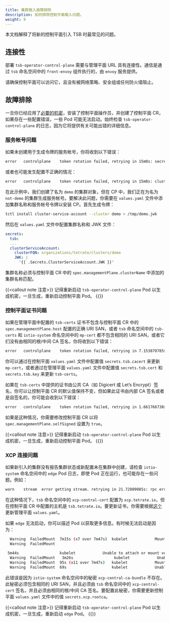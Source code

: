 ```yaml
---
title: 集群载入故障排除
description: 如何排除控制平面载入问题。
weight: 9
---
```


本文档解释了将新的控制平面引入 TSB 时最常见的问题。

## 连接性

部署 `tsb-operator-control-plane` 需要与管理平面 URL 具有连接性。通信是通过 `tsb` 命名空间中的 `front-envoy` 组件执行的，由 `envoy` 服务提供。

请确保控制平面可以访问它，且没有被网络策略、安全组或任何防火墙阻止。

## 故障排除

一旦你已经应用了[必要的机密](../../setup/helm/controlplane#secrets-configuration)，安装了控制平面操作员，并创建了控制平面 CR，如果存在一些配置错误，一些 Pod 可能无法启动。始终检查 `tsb-operator-control-plane` 的日志，因为它将提供有关可能出错的详细信息。

### 服务帐号问题

如果未创建用于生成令牌的服务帐号，你将收到以下错误：

```bash
error	controlplane	token rotation failed, retrying in 15m0s: secret istio-system/cluster-service-account not found: Secret "cluster-service-account" not found [scope="controlplane"]
```

或者也可能发生配置不正确的情况：

```bash
error	controlplane	token rotation failed, retrying in 15m0s: cluster has been configured with incorrect service account secret. ControlPlane CR has cluster name "demo", but service account secret has "organizations/tetrate/clusters/not-demo" [scope="controlplane"]
```

在此示例中，我们创建了名为 `demo` 的集群对象，但在 CP 中，我们正在为名为 `not-demo` 的集群生成服务帐号。要解决此问题，你需要在 `values.yaml` 文件中添加集群名称和服务帐号令牌以安装 CP。首先生成令牌：

```bash
tctl install cluster-service-account --cluster demo > /tmp/demo.jwk
```

然后在 `values.yaml` 文件中配置集群名称和 JWK 文件：

```yaml
secrets:
  tsb:
  ...
  clusterServiceAccount:
    clusterFQN: organizations/tetrate/clusters/demo
    JWK: |
      '{{ .Secrets.ClusterServiceAccount.JWK }}'
```

集群名称必须与控制平面 CR 中的 `spec.managementPlane.clusterName` 中添加的集群名称匹配。

{{<callout note 注意>}}
记得重新启动 `tsb-operator-control-plane` Pod 以生成机密，一旦生成，重新启动控制平面 Pod。
{{</callout>}}

### 控制平面证书问题

如果在管理平面中配置的 `tsb-certs` 证书不包含与控制平面 CR 中的 `spec.managementPlane.host` 配置的正确 URI SAN，或者 `tsb` 命名空间中的 `tsb-certs` 和 `istio-system` 命名空间中的 `mp-cert` 都不包含相同的 URI SAN，或者它们没有由相同的根/中间 CA 签名，你将收到以下错误：

```bash
error	controlplane	token rotation failed, retrying in 7.153870785s: generate tokens: rpc error: code = Unavailable desc = connection error: desc = "transport: authentication handshake failed: tls: failed to verify certificate: x509: certificate is valid for demo.tsb.tetrate.io, not tsb.tetrate.io" [scope="controlplane"]
```

你可以通过在控制平面 `values.yaml` 文件中配置值 `secrets.tsb.cacert` 来更新 `mp-cert`，或者通过在管理平面 `values.yaml` 文件中配置值 `secrets.tsb.cert` 和 `secrets.tsb.key` 来更新 `tsb-certs`。

如果在 `tsb-certs` 中提供的证书由公共 CA（如 Digicert 或 Let’s Encrypt）签名，你可以让控制平面 CR 的默认值保持不变，但如果此证书由内部 CA 签名或者是自签名的，你可能会收到以下错误：

```bash
error	controlplane	token rotation failed, retrying in 1.661766738s: generate tokens: rpc error: code = Unavailable desc = connection error: desc = "transport: authentication handshake failed: x509: certificate signed by unknown authority" [scope="controlplane"]
```

如果是这种情况，你需要修改控制平面 CR 以将 `spec.managementPlane.selfSigned` 设置为 `true`。

{{<callout note 注意>}}
记得重新启动 `tsb-operator-control-plane` Pod 以生成机密，一旦生成，重新启动控制平面 Pod。
{{</callout>}}

### XCP 连接问题

如果新引入的集群没有报告集群状态或新配置未在集群中创建，请检查 `istio-system` 命名空间中的 `edge` Pod 日志，即使 Pod 正在运行，也可能存在一些问题。例如：

```bash
warn	stream	error getting stream. retrying in 21.72809085s: rpc error: code = Unavailable desc = connection error: desc = "transport: authentication handshake failed: tls: failed to verify certificate: x509: certificate is valid for xcp.tetrate.io, not tsb.tetrate.io"	name=configs-4d116fd6
```

在这种情况下，`tsb` 命名空间中的 `xcp-central-cert` 配置为 `xcp.tetrate.io`，但在控制平面 CR 中配置的主机是 `tsb.tetrate.io`。要更新证书，你需要根据[这个](../../../setup/helm/managementplane#xcp-secrets-configuration)更新管理平面 `values.yaml`。

如果 `edge` 无法启动，你可以描述 Pod 以获取更多信息。有时候无法启动是因为：

```bash
  Warning  FailedMount  7m15s (x7 over 7m47s)  kubelet            MountVolume.SetUp failed for volume "xcp-central-auth-jwt" : secret "xcp-edge-central-auth-token" not found
  Warning  FailedMount  

 5m44s                  kubelet            Unable to attach or mount volumes: unmounted volumes=[xcp-central-auth-ca], unattached volumes=[config-map-volume xcp-central-auth-jwt xcp-central-auth-ca xcp-edge-webhook-ca kube-api-access-hxk8l webhook-certs]: timed out waiting for the condition
  Warning  FailedMount   3m26s                  kubelet            Unable to attach or mount volumes: unmounted volumes=[xcp-central-auth-ca], unattached volumes=[xcp-edge-webhook-ca kube-api-access-hxk8l webhook-certs config-map-volume xcp-central-auth-jwt xcp-central-auth-ca]: timed out waiting for the condition
  Warning  FailedMount  95s (x11 over 7m47s)   kubelet            MountVolume.SetUp failed for volume "xcp-central-auth-ca" : secret "xcp-central-ca-bundle" not found
  Warning  FailedMount  69s                    kubelet            Unable to attach or mount volumes: unmounted volumes=[xcp-central-auth-ca], unattached volumes=[kube-api-access-hxk8l webhook-certs config-map-volume xcp-central-auth-jwt xcp-central-auth-ca xcp-edge-webhook-ca]: timed out waiting for the condition
```

此错误是因为 `istio-system` 命名空间中的秘密 `xcp-central-ca-bundle` 不存在。此秘密必须包含相同的 URI SAN，并且必须由 `tsb` 命名空间中的 `xcp-central-cert` 签名，并且必须由相同的根/中间 CA 签名。要配置此秘密，你需要更新控制平面 `values.yaml` 文件中的值 `secrets.xcp.rootca`。

{{<callout note 注意>}}
记得重新启动 `tsb-operator-control-plane` Pod 以生成机密，一旦生成，重新启动 `edge` Pod。
{{</callout>}}
